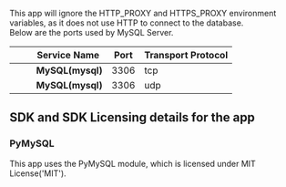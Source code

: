 [comment]: # " File: README.md"
[comment]: # "  Copyright (c) 2017-2022 Splunk Inc."
[comment]: # ""
[comment]: # "Licensed under the Apache License, Version 2.0 (the 'License');"
[comment]: # "you may not use this file except in compliance with the License."
[comment]: # "You may obtain a copy of the License at"
[comment]: # ""
[comment]: # "    http://www.apache.org/licenses/LICENSE-2.0"
[comment]: # ""
[comment]: # "Unless required by applicable law or agreed to in writing, software distributed under"
[comment]: # "the License is distributed on an 'AS IS' BASIS, WITHOUT WARRANTIES OR CONDITIONS OF ANY KIND,"
[comment]: # "either express or implied. See the License for the specific language governing permissions"
[comment]: # "and limitations under the License."
[comment]: # ""
This app will ignore the HTTP_PROXY and HTTPS_PROXY environment variables, as it does not use HTTP
to connect to the database.  
Below are the ports used by MySQL Server.

|         Service Name      | Port | Transport Protocol |
|---------------------------|------|--------------------|
|          **MySQL(mysql)** | 3306 | tcp                |
|          **MySQL(mysql)** | 3306 | udp                |

  

## SDK and SDK Licensing details for the app

### PyMySQL

This app uses the PyMySQL module, which is licensed under MIT License('MIT').
